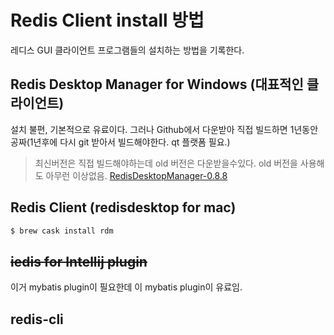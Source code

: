 # Redis Client install 방법
레디스 GUI 클라이언트 프로그램들의 설치하는 방법을 기록한다.

## Redis Desktop Manager for Windows (대표적인 클라이언트) 
설치 불편, 기본적으로 유료이다. 그러나 Github에서 다운받아 직접 빌드하면 1년동안 공짜(1년후에 다시 git 받아서 빌드해야한다. qt 플랫폼 필요.)
> 최신버전은 직접 빌드해야하는데 old 버전은 다운받을수있다. old 버전을 사용해도 아무런 이상없음.
  [RedisDesktopManager-0.8.8](https://github.com/uglide/RedisDesktopManager/releases/tag/0.8.8)


## Redis Client (redisdesktop for mac)
```bash
$ brew cask install rdm
```

## ~~iedis for Intellij plugin~~ 
이거 mybatis plugin이 필요한데 이 mybatis plugin이 유료임.


## redis-cli